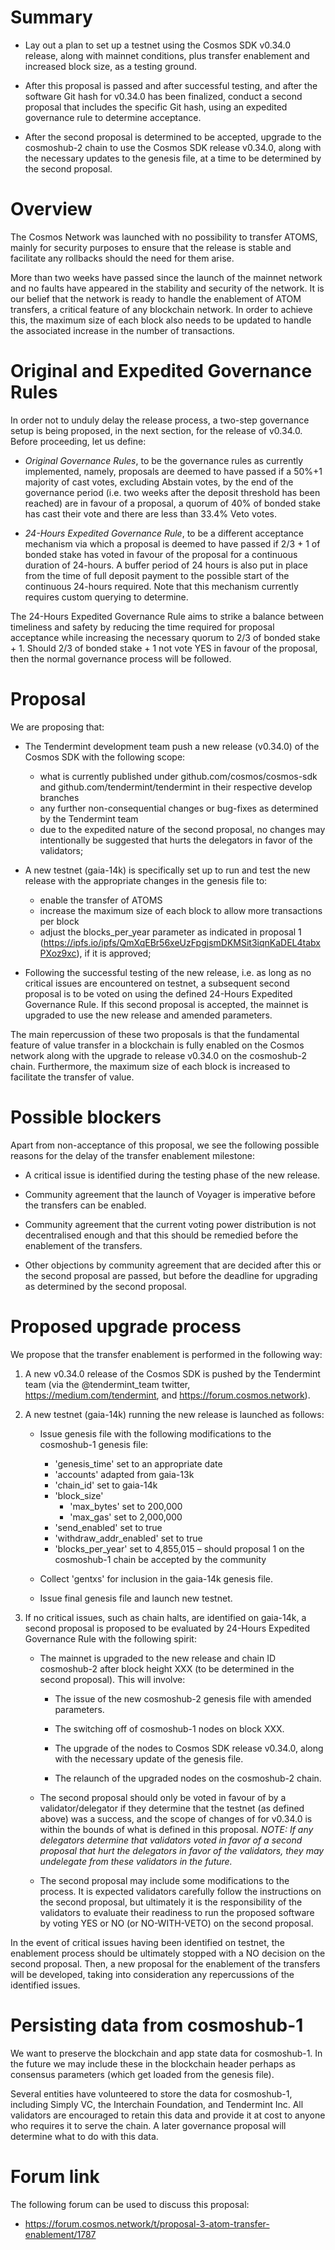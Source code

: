 # Summary

  * Lay out a plan to set up a testnet using the Cosmos SDK v0.34.0 release, along with mainnet conditions, plus transfer enablement and increased block size, as a testing ground.

  * After this proposal is passed and after successful testing, and after the software Git hash for v0.34.0 has been finalized, conduct a second proposal that includes the specific Git hash, using an expedited governance rule to determine acceptance.

  * After the second proposal is determined to be accepted, upgrade to the cosmoshub-2 chain to use the Cosmos SDK release v0.34.0, along with the necessary updates to the genesis file, at a time to be determined by the second proposal.

# Overview

The Cosmos Network was launched with no possibility to transfer ATOMS, mainly for security purposes to ensure that the release is stable and facilitate any rollbacks should the need for them arise.

More than two weeks have passed since the launch of the mainnet network and no faults have appeared in the stability and security of the network. It is our belief that the network is ready to handle the enablement of ATOM transfers, a critical feature of any blockchain network. In order to achieve this, the maximum size of each block also needs to be updated to handle the associated increase in the number of transactions.

# Original and Expedited Governance Rules

In order not to unduly delay the release process, a two-step governance setup is being proposed, in the next section, for the release of v0.34.0. Before proceeding, let us define:

 * *Original Governance Rules*, to be the governance rules as currently implemented, namely, proposals are deemed to have passed if a 50%+1 majority of cast votes, excluding Abstain votes, by the end of the governance period (i.e. two weeks after the deposit threshold has been reached) are in favour of a proposal, a quorum of 40% of bonded stake has cast their vote and there are less than 33.4% Veto votes.

 * *24-Hours Expedited Governance Rule*, to be a different acceptance mechanism via which a proposal is deemed to have passed if 2/3 + 1 of bonded stake has voted in favour of the proposal for a continuous duration of 24-hours. A buffer period of 24 hours is also put in place from the time of full deposit payment to the possible start of the continuous 24-hours required. Note that this mechanism currently requires custom querying to determine.

The 24-Hours Expedited Governance Rule aims to strike a balance between timeliness and safety by reducing the time required for proposal acceptance while increasing the necessary quorum to 2/3 of bonded stake + 1. Should 2/3 of bonded stake + 1 not vote YES in favour of the proposal, then the normal governance process will be followed.


# Proposal

We are proposing that:


  * The Tendermint development team push a new release (v0.34.0) of the Cosmos SDK with the following scope:
    - what is currently published under github.com/cosmos/cosmos-sdk and github.com/tendermint/tendermint in their respective develop branches
    - any further non-consequential changes or bug-fixes as determined by the Tendermint team
    - due to the expedited nature of the second proposal, no changes may intentionally be suggested that hurts the delegators in favor of the validators;

  * A new testnet (gaia-14k) is specifically set up to run and test the new release with the appropriate changes in the genesis file to:
    - enable the transfer of ATOMS
    - increase the maximum size of each block to allow more transactions per block
    - adjust the blocks_per_year parameter as indicated in proposal 1 (https://ipfs.io/ipfs/QmXqEBr56xeUzFpgjsmDKMSit3iqnKaDEL4tabxPXoz9xc), if it is approved;

  * Following the successful testing of the new release, i.e. as long as no critical issues are encountered on testnet, a subsequent second proposal is to be voted on using the defined 24-Hours Expedited Governance Rule. If this second proposal is accepted, the mainnet is upgraded to use the new release and amended parameters.

The main repercussion of these two proposals is that the fundamental feature of value transfer in a blockchain is fully enabled on the Cosmos network along with the upgrade to release v0.34.0 on the cosmoshub-2 chain. Furthermore, the maximum size of each block is increased to facilitate the transfer of value.

# Possible blockers

Apart from non-acceptance of this proposal, we see the following possible reasons for the delay of the transfer enablement milestone:

  * A critical issue is identified during the testing phase of the new release.

  * Community agreement that the launch of Voyager is imperative before the transfers can be enabled.
 
  * Community agreement that the current voting power distribution is not decentralised enough and that this should be remedied before the enablement of the transfers.
  
  * Other objections by community agreement that are decided after this or the second proposal are passed, but before the deadline for upgrading as determined by the second proposal.

# Proposed upgrade process

We propose that the transfer enablement is performed in the following way:

  1. A new v0.34.0 release of the Cosmos SDK is pushed by the Tendermint team (via the @tendermint_team twitter, https://medium.com/tendermint, and https://forum.cosmos.network).

  2. A new testnet (gaia-14k) running the new release is launched as follows:
      * Issue genesis file with the following modifications to the cosmoshub-1 genesis file:
        * 'genesis_time' set to an appropriate date
        * 'accounts' adapted from gaia-13k
        * 'chain_id' set to gaia-14k
        * 'block_size'
          - 'max_bytes' set to 200,000
          - 'max_gas' set to 2,000,000
        * 'send_enabled' set to true
        * 'withdraw_addr_enabled' set to true
        * 'blocks_per_year' set to 4,855,015 – should proposal 1 on the cosmoshub-1 chain be accepted by the community

      * Collect 'gentxs' for inclusion in the gaia-14k genesis file.
    
      * Issue final genesis file and launch new testnet.

  3. If no critical issues, such as chain halts, are identified on gaia-14k, a second proposal is proposed to be evaluated by 24-Hours Expedited Governance Rule with the following spirit:
      * The mainnet is upgraded to the new release and chain ID cosmoshub-2 after block height XXX (to be determined in the second proposal).  This will involve:
    
        * The issue of the new cosmoshub-2 genesis file with amended parameters.
    
        * The switching off of cosmoshub-1 nodes on block XXX.
    
        * The upgrade of the nodes to Cosmos SDK release v0.34.0, along with the necessary update of the genesis file.
      
        * The relaunch of the upgraded nodes on the cosmoshub-2 chain.
  
      * The second proposal should only be voted in favour of by a validator/delegator if they determine that the testnet (as defined above) was a success, and the scope of changes of for v0.34.0 is within the bounds of what is defined in this proposal. _NOTE: If any delegators determine that validators voted in favor of a second proposal that hurt the delegators in favor of the validators, they may undelegate from these validators in the future._
    
      * The second proposal may include some modifications to the process.  It is expected validators carefully follow the instructions on the second proposal, but ultimately it is the responsibility of the validators to evaluate their readiness to run the proposed software by voting YES or NO (or NO-WITH-VETO) on the second proposal.

In the event of critical issues having been identified on testnet, the enablement process should be ultimately stopped with a NO decision on the second proposal. Then, a new proposal for the enablement of the transfers will be developed, taking into consideration any repercussions of the identified issues.

# Persisting data from cosmoshub-1

We want to preserve the blockchain and app state data for cosmoshub-1.  In the future we may include these in the blockchain header perhaps as consensus parameters (which get loaded from the genesis file).

Several entities have volunteered to store the data for cosmoshub-1, including Simply VC, the Interchain Foundation, and Tendermint Inc.  All validators are encouraged to retain this data and provide it at cost to anyone who requires it to serve the chain.  A later governance proposal will determine what to do with this data.

# Forum link

The following forum can be used to discuss this proposal:
  - https://forum.cosmos.network/t/proposal-3-atom-transfer-enablement/1787

